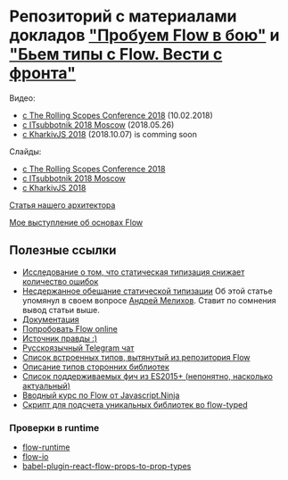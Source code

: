 # Репозиторий с материалами докладов ["Пробуем Flow в бою"](https://2018.conf.rollingscopes.com/speaker/alexander-shushunov.html) и ["Бьем типы с Flow. Вести с фронта"](https://events.epam.com/events/it-subbotnik-2018-spring/talks/6158)
Видео:
 - [c The Rolling Scopes Conference 2018](https://www.youtube.com/watch?v=xSHPFcdVj2A) (10.02.2018)
 - [c ITsubbotnik 2018 Moscow](https://youtu.be/5Y5Me-EgusU) (2018.05.26)
 - [c KharkivJS 2018](https://kharkivjs.org/) (2018.10.07) is comming soon

Слайды:
 - [c The Rolling Scopes Conference 2018](https://drive.google.com/open?id=1mo8uXoxKsk1Dsj5kYI69DrQucuZcV_AP)
 - [c ITsubbotnik 2018 Moscow](https://drive.google.com/open?id=17XiMArkSOYBIcTFW3Pg3MwmKKUUHMS2q)
 - [c KharkivJS 2018](https://drive.google.com/file/d/1uERSqhHK4mcCwDy4SVbOZcwfswvpaU_g/view?usp=sharing)

[Статья нашего архитектора](https://medium.com/@tselishev.semen/fairy-tale-flow-world-8adfdda857ab)

[Мое выступление об основах Flow](https://youtu.be/3Z4hWgG8y4o)

## Полезные ссылки
- [Исследование о том, что статическая типизация снижает количество ошибок](https://blog.acolyer.org/2017/09/19/to-type-or-not-to-type-quantifying-detectable-bugs-in-javascript) 
- [Несдержанное обещание статической типизации](https://ru.hexlet.io/blog/posts/the-broken-promise-of-static-typing) Об этой статье упомянул в своем вопросе [Андрей Мелихов](https://twitter.com/amel_true). Ставит по сомнения вывод статьи выше.
- [Документация](https://flow.org/en/docs/) 
- [Попробовать Flow online](https://flow.org/try/)
- [Источник правды :)](https://github.com/facebook/flow/issues)
- [Русскоязычный Telegram чат](t.me/flowtype_ru)
- [Cписок встроенных типов, вытянутый из репозитория Flow](https://www.saltycrane.com/flow-type-cheat-sheet/latest)
- [Описание типов сторонних библиотек](https://github.com/flowtype/flow-typed)
- [Список поддерживаемых фич из ES2015+ (непонятно, насколько актуальный)](https://github.com/facebook/flow/issues/560)
- [Вводный курс по Flow от Javascript.Ninja](https://www.youtube.com/playlist?list=PLvTBThJr861zvILAjREUakZ6E5l7h7lsZ)
- [Скрипт для подсчета уникальных библиотек во flow-typed](github.com/AlexanderShushunov/count-flow-typed-libs)
### Проверки в runtime
- [flow-runtime](https://codemix.github.io/flow-runtime)
- [flow-io](https://github.com/gcanti/flow-io)
- [babel-plugin-react-flow-props-to-prop-types ](https://github.com/thejameskyle/babel-plugin-react-flow-props-to-prop-types)

